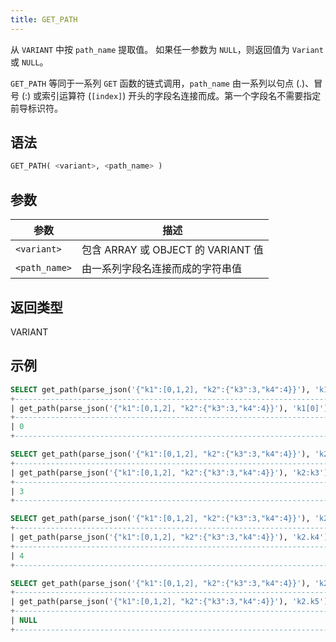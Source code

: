 ```yaml
---
title: GET_PATH
---
```


从 `VARIANT` 中按 `path_name` 提取值。
如果任一参数为 `NULL`，则返回值为 `Variant` 或 `NULL`。

`GET_PATH` 等同于一系列 `GET` 函数的链式调用，`path_name` 由一系列以句点 (.)、冒号 (:) 或索引运算符 (`[index]`) 开头的字段名连接而成。第一个字段名不需要指定前导标识符。

## 语法

```sql
GET_PATH( <variant>, <path_name> )
```

## 参数

| 参数          | 描述                                                         |
|---------------|--------------------------------------------------------------|
| `<variant>`   | 包含 ARRAY 或 OBJECT 的 VARIANT 值                            |
| `<path_name>` | 由一系列字段名连接而成的字符串值                             |

## 返回类型

VARIANT

## 示例

```sql
SELECT get_path(parse_json('{"k1":[0,1,2], "k2":{"k3":3,"k4":4}}'), 'k1[0]');
+-----------------------------------------------------------------------+
| get_path(parse_json('{"k1":[0,1,2], "k2":{"k3":3,"k4":4}}'), 'k1[0]') |
+-----------------------------------------------------------------------+
| 0                                                                     |
+-----------------------------------------------------------------------+

SELECT get_path(parse_json('{"k1":[0,1,2], "k2":{"k3":3,"k4":4}}'), 'k2:k3');
+-----------------------------------------------------------------------+
| get_path(parse_json('{"k1":[0,1,2], "k2":{"k3":3,"k4":4}}'), 'k2:k3') |
+-----------------------------------------------------------------------+
| 3                                                                     |
+-----------------------------------------------------------------------+

SELECT get_path(parse_json('{"k1":[0,1,2], "k2":{"k3":3,"k4":4}}'), 'k2.k4');
+-----------------------------------------------------------------------+
| get_path(parse_json('{"k1":[0,1,2], "k2":{"k3":3,"k4":4}}'), 'k2.k4') |
+-----------------------------------------------------------------------+
| 4                                                                     |
+-----------------------------------------------------------------------+

SELECT get_path(parse_json('{"k1":[0,1,2], "k2":{"k3":3,"k4":4}}'), 'k2.k5');
+-----------------------------------------------------------------------+
| get_path(parse_json('{"k1":[0,1,2], "k2":{"k3":3,"k4":4}}'), 'k2.k5') |
+-----------------------------------------------------------------------+
| NULL                                                                  |
+-----------------------------------------------------------------------+
```